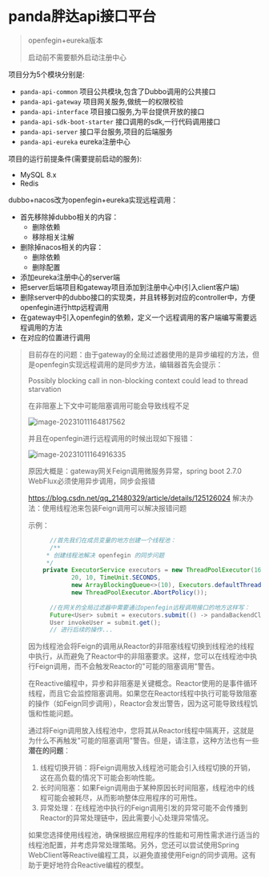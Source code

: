 # panda胖达api接口平台

> openfegin+eureka版本
>
> 启动前不需要额外启动注册中心

项目分为5个模块分别是:

- `panda-api-common` 项目公共模块,包含了Dubbo调用的公共接口
- `panda-api-gateway` 项目网关服务,做统一的权限校验
- `panda-api-interface` 项目接口服务,为平台提供开放的接口
- `panda-api-sdk-boot-starter` 接口调用的sdk,一行代码调用接口
- `panda-api-server` 接口平台服务,项目的后端服务
- `panda-api-eureka` eureka注册中心

项目的运行前提条件(需要提前启动的服务):

- MySQL 8.x
- Redis

dubbo+nacos改为openfegin+eureka实现远程调用：

- 首先移除掉dubbo相关的内容：
    - 删除依赖
    - 移除相关注解
- 删除掉nacos相关的内容：
    - 删除依赖
    - 删除配置
- 添加eureka注册中心的server端
- 把server后端项目和gateway项目添加到注册中心中(引入client客户端)
- 删除server中的dubbo接口的实现类，并且转移到对应的controller中，方便openfegin进行http远程调用
- 在gateway中引入openfegin的依赖，定义一个远程调用的客户端编写需要远程调用的方法
- 在对应的位置进行调用

> 目前存在的问题：由于gateway的全局过滤器使用的是异步编程的方法，但是openfegin实现远程调用的是同步方法，编辑器首先会提示：
>
> Possibly blocking call in non-blocking context could lead to thread starvation 
>
> 在非阻塞上下文中可能阻塞调用可能会导致线程不足
>
> ![image-20231011164817562](https://cdn.jsdelivr.net/gh/humeng1010/cloud-images/blog-images/202310111648471.png)
>
> 并且在openfegin进行远程调用的时候出现如下报错：
>
> ![image-20231011164916335](https://cdn.jsdelivr.net/gh/humeng1010/cloud-images/blog-images/202310111649513.png)
>
> 原因大概是：gateway网关Feign调用微服务异常，spring boot 2.7.0 WebFlux必须使用异步调用，同步会报错
>
> https://blog.csdn.net/qq_21480329/article/details/125126024
> 解决办法：使用线程池来包装Feign调用可以解决报错问题
>
> 示例：
>
> ```java
> 		//首先我们在成员变量的地方创建一个线程池：
> 		/**
>      * 创建线程池解决 openfegin 的同步问题
>      */
>     private ExecutorService executors = new ThreadPoolExecutor(16,
>             20, 10, TimeUnit.SECONDS,
>             new ArrayBlockingQueue<>(10), Executors.defaultThreadFactory(), 
>             new ThreadPoolExecutor.AbortPolicy());
>             
> 		//在网关的全局过滤器中需要通过openfegin远程调用接口的地方这样写：
> 		Future<User> submit = executors.submit(() -> pandaBackendClient.getInvokeUser(accessKey));
> 		User invokeUser = submit.get();
> 		// 进行后续的操作...
> ```
>
> 
>
> 因为线程池会将Feign的调用从Reactor的非阻塞线程切换到线程池的线程中执行，从而避免了Reactor中的非阻塞要求。这样，您可以在线程池中执行Feign调用，而不会触发Reactor的"可能的阻塞调用"警告。
>
> 在Reactive编程中，异步和非阻塞是关键概念。Reactor使用的是事件循环线程，而且它会监控阻塞调用。如果您在Reactor线程中执行可能导致阻塞的操作（如Feign同步调用），Reactor会发出警告，因为这可能导致线程饥饿和性能问题。
>
> 通过将Feign调用放入线程池中，您将其从Reactor线程中隔离开，这就是为什么不再触发"可能的阻塞调用"警告。但是，请注意，这种方法也有一些**潜在的问题**：
>
> 1. 线程切换开销：将Feign调用放入线程池可能会引入线程切换的开销，这在高负载的情况下可能会影响性能。
> 2. 长时间阻塞：如果Feign调用由于某种原因长时间阻塞，线程池中的线程可能会被耗尽，从而影响整体应用程序的可用性。
> 3. 异常处理：在线程池中执行的Feign调用引发的异常可能不会传播到Reactor的异常处理链中，因此需要小心处理异常情况。
>
> 如果您选择使用线程池，确保根据应用程序的性能和可用性需求进行适当的线程池配置，并考虑异常处理策略。另外，您还可以尝试使用Spring WebClient等Reactive编程工具，以避免直接使用Feign的同步调用。这有助于更好地符合Reactive编程的模型。